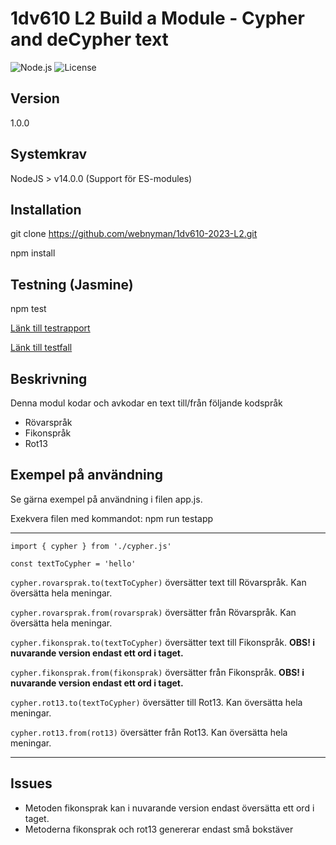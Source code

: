 # 1dv610 L2 Build a Module - Cypher and deCypher text
![Node.js](https://img.shields.io/badge/Node.js-v14.0.0-green)
![License](https://img.shields.io/badge/License-MIT-blue)

## Version
1.0.0

## Systemkrav
NodeJS > v14.0.0 (Support för ES-modules)

## Installation
git clone https://github.com/webnyman/1dv610-2023-L2.git

npm install

## Testning (Jasmine)
npm test

[Länk till testrapport](TestReport.md)

[Länk till testfall](/spec/support/)

## Beskrivning
Denna modul kodar och avkodar en text till/från följande kodspråk
- Rövarspråk
- Fikonspråk
- Rot13

## Exempel på användning
Se gärna exempel på användning i filen app.js.

Exekvera filen med kommandot: npm run testapp

---
`import { cypher } from './cypher.js'`

`const textToCypher = 'hello'`

`cypher.rovarsprak.to(textToCypher)` översätter text till Rövarspråk. Kan översätta hela meningar.

`cypher.rovarsprak.from(rovarsprak)` översätter från Rövarspråk. Kan översätta hela meningar.

`cypher.fikonsprak.to(textToCypher)` översätter text till Fikonspråk. **OBS! i nuvarande version endast ett ord i taget.**

`cypher.fikonsprak.from(fikonsprak)` översätter från Fikonspråk. **OBS! i nuvarande version endast ett ord i taget.**

`cypher.rot13.to(textToCypher)` översätter till Rot13. Kan översätta hela meningar.

`cypher.rot13.from(rot13)` översätter från Rot13. Kan översätta hela meningar.

---

## Issues
- Metoden fikonsprak kan i nuvarande version endast översätta ett ord i taget.
- Metoderna fikonsprak och rot13 genererar endast små bokstäver
